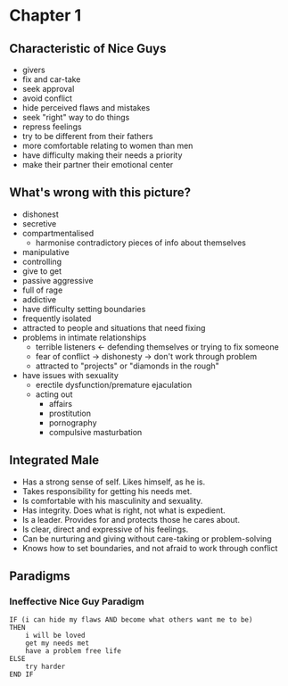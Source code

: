 # Chapter 1

## Characteristic of Nice Guys

- givers
- fix and car-take
- seek approval
- avoid conflict
- hide perceived flaws and mistakes
- seek "right" way to do things
- repress feelings
- try to be different from their fathers
- more comfortable relating to women than men
- have difficulty making their needs a priority
- make their partner their emotional center

## What's wrong with this picture?

- dishonest
- secretive
- compartmentalised
    - harmonise contradictory pieces of info about themselves
- manipulative
- controlling
- give to get
- passive aggressive
- full of rage
- addictive
- have difficulty setting boundaries
- frequently isolated
- attracted to people and situations that need fixing
- problems in intimate relationships
    - terrible listeners <- defending themselves or trying to fix someone
    - fear of conflict -> dishonesty -> don't work through problem
    - attracted to "projects" or "diamonds in the rough"
- have issues with sexuality
    - erectile dysfunction/premature ejaculation
    - acting out
        - affairs
        - prostitution
        - pornography
        - compulsive masturbation

## Integrated Male

- Has a strong sense of self.  Likes himself, as he is.
- Takes responsibility for getting his needs met.
- Is comfortable with his masculinity and sexuality.
- Has integrity.  Does what is right, not what is expedient.
- Is a leader.  Provides for and protects those he cares about.
- Is clear, direct and expressive of his feelings.
- Can be nurturing and giving without care-taking or problem-solving
- Knows how to set boundaries, and not afraid to work through conflict

## Paradigms

### Ineffective Nice Guy Paradigm

    IF (i can hide my flaws AND become what others want me to be)
    THEN
        i will be loved
        get my needs met
        have a problem free life
    ELSE
        try harder
    END IF
